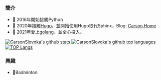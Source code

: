 ### 簡介
- 🌱 2016年開始接觸Python
- 🌱 2020年接觸[Hugo]，並開始使用Hugo取代Sphinx，Blog: [Carson Home](https://carsonslovoka.github.io/site-markmap/)
- 🌱 2021年愛上[golang]，並全心投入。

<a href="https://github.com/CarsonSlovoka">
  <img src="https://github-readme-stats.vercel.app/api?username=CarsonSlovoka&show_icons=true&count_private=true&theme=highcontrast" alt="CarsonSlovoka's github stats" />
  <img src="https://github-readme-stats.vercel.app/api/top-langs/?username=CarsonSlovoka&amp;theme=highcontrast&amp;layout=compact" alt="CarsonSlovoka's github top languages">
  <img src="https://github-readme-stats.vercel.app/api/top-langs?username=CarsonSlovoka&amp;langs_count=8&amp;theme=highcontrast" alt="TOP Langs">
</a>

</a>

### 興趣
- 🏸Badminton

<!--
**CarsonSlovoka/CarsonSlovoka** is a ✨ _special_ ✨ repository because its `README.md` (this file) appears on your GitHub profile.

Here are some ideas to get you started:

- 🔭 I’m currently working on ...
- 🌱 I’m currently learning ...
- 👯 I’m looking to collaborate on ...
- 🤔 I’m looking for help with ...
- 💬 Ask me about ...
- 📫 How to reach me: ...
- 😄 Pronouns: ...
- ⚡ Fun fact: ...


[![TOP Langs](https://github-readme-stats.vercel.app/api/top-langs?username=CarsonSlovoka&amp;langs_count=8&amp;theme=highcontrast)](https://github.com/CarsonSlovoka)
[![TOP Langs](https://github-readme-stats.vercel.app/api/top-langs/?username=CarsonSlovoka&amp;theme=highcontrast&amp;layout=compact)
[![CarsonSlovoka's github stats](https://github-readme-stats.vercel.app/api?username=CarsonSlovoka&show_icons=true&count_private=true&theme=highcontrast)

-->

[golang]: https://golang.org/
[Hugo]: https://gohugo.io/
